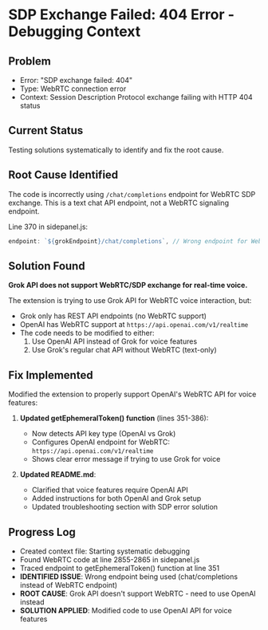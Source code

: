 # SDP Exchange Failed: 404 Error - Debugging Context

## Problem
- Error: "SDP exchange failed: 404"
- Type: WebRTC connection error
- Context: Session Description Protocol exchange failing with HTTP 404 status

## Current Status
Testing solutions systematically to identify and fix the root cause.

## Root Cause Identified
The code is incorrectly using `/chat/completions` endpoint for WebRTC SDP exchange. This is a text chat API endpoint, not a WebRTC signaling endpoint.

Line 370 in sidepanel.js:
```javascript
endpoint: `${grokEndpoint}/chat/completions`, // Wrong endpoint for WebRTC
```

## Solution Found
**Grok API does not support WebRTC/SDP exchange for real-time voice.**

The extension is trying to use Grok API for WebRTC voice interaction, but:
- Grok only has REST API endpoints (no WebRTC support)
- OpenAI has WebRTC support at `https://api.openai.com/v1/realtime`
- The code needs to be modified to either:
  1. Use OpenAI API instead of Grok for voice features
  2. Use Grok's regular chat API without WebRTC (text-only)

## Fix Implemented
Modified the extension to properly support OpenAI's WebRTC API for voice features:

1. **Updated getEphemeralToken() function** (lines 351-386):
   - Now detects API key type (OpenAI vs Grok)
   - Configures OpenAI endpoint for WebRTC: `https://api.openai.com/v1/realtime`
   - Shows clear error message if trying to use Grok for voice

2. **Updated README.md**:
   - Clarified that voice features require OpenAI API
   - Added instructions for both OpenAI and Grok setup
   - Updated troubleshooting section with SDP error solution

## Progress Log
- Created context file: Starting systematic debugging
- Found WebRTC code at line 2855-2865 in sidepanel.js
- Traced endpoint to getEphemeralToken() function at line 351
- **IDENTIFIED ISSUE**: Wrong endpoint being used (chat/completions instead of WebRTC endpoint)
- **ROOT CAUSE**: Grok API doesn't support WebRTC - need to use OpenAI instead
- **SOLUTION APPLIED**: Modified code to use OpenAI API for voice features
